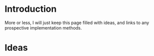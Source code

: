 # Introduction #

More or less, I will just keep this page filled with ideas, and links to any prospective implementation methods.


# Ideas #
